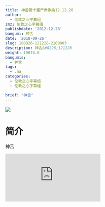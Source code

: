 ```yaml
---
title: 神舌第十届严肃歌曲12.12.28
author:
  - 伦敦之心字幕组
zmz: 伦敦之心字幕组
publishdate: '2012-12-28'
bangumi: 神舌
date: '2018-09-26'
slug: 180926-121228-2109003
description: 神舌&#8226;121228
weight: 19074.0
bangumis:
  - 神舌
tags:
  - .na
categories:
  - 伦敦之心字幕组
  - 伦敦之心字幕组

brief: "神舌"
---
```

![](https://i.imgur.com/ulc7nb8.jpg)
# 简介  
神舌  
<div class ="resp-container">
<iframe class="testiframe" src="https://www.fantasy.tv/videoAd/videoAd.html?id=2109003&channelId=559535&code=fae9ab56e3c559df4b5841b5b0485307" frameborder=0 allowfullscreen="true" ></iframe>
</div>

